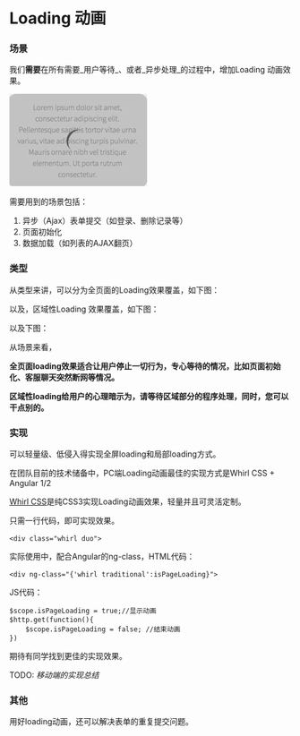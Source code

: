 # Loading 动画

### 场景

我们**需要**在所有需要_用户等待_、或者_异步处理_的过程中，增加Loading 动画效果。

![](/assets/2016-11-19_17-33-46.jpg)

需要用到的场景包括：

1. 异步（Ajax）表单提交（如登录、删除记录等）
2. 页面初始化
3. 数据加载（如列表的AJAX翻页）

### 类型

从类型来讲，可以分为全页面的Loading效果覆盖，如下图：

以及，区域性Loading 效果覆盖，如下图：

以及下图：

从场景来看，

**全页面loading效果适合让用户停止一切行为，专心等待的情况，比如页面初始化、客服聊天突然断网等情况。**

**区域性loading给用户的心理暗示为，请等待区域部分的程序处理，同时，您可以干点别的。**

### 实现

可以轻量级、低侵入得实现全屏loading和局部loading方式。

在团队目前的技术储备中，PC端Loading动画最佳的实现方式是Whirl CSS + Angular 1\/2

[Whirl CSS](http://jh3y.github.io/whirl/)是纯CSS3实现Loading动画效果，轻量并且可灵活定制。

只需一行代码，即可实现效果。

```
<div class="whirl duo">
```

实际使用中，配合Angular的ng-class，HTML代码：

```
<div ng-class="{'whirl traditional':isPageLoading}">
```

JS代码：

```
$scope.isPageLoading = true;//显示动画
$http.get(function(){
    $scope.isPageLoading = false; //结束动画
})
```

期待有同学找到更佳的实现效果。

TODO: _移动端的实现总结_

### 其他

用好loading动画，还可以解决表单的重复提交问题。

